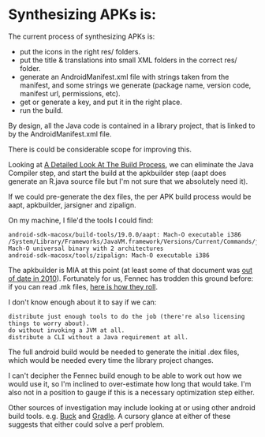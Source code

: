 # Synthesizing APKs is:
The current process of synthesizing APKs is:

* put the icons in the right res/ folders.
* put the title & translations into small XML folders in the correct res/ folder.
* generate an AndroidManifest.xml file with strings taken from the manifest, and some strings we generate (package name, version code, manifest url, permissions, etc).
* get or generate a key, and put it in the right place.
* run the build.

By design, all the Java code is contained in a library project, that is linked to by the AndroidManifest.xml file.

There is could be considerable scope for improving this.

Looking at [A Detailed Look At The Build Process](https://developer.android.com/tools/building/index.html#detailed-build), we can eliminate the Java Compiler step, and start the build at the apkbuilder step (aapt does generate an R.java source file but I'm not sure that we absolutely need it).

If we could pre-generate the dex files, the per APK build process would be aapt, apkbuilder, jarsigner and zipalign.

On my machine, I file'd the tools I could find:

    android-sdk-macosx/build-tools/19.0.0/aapt: Mach-O executable i386
    /System/Library/Frameworks/JavaVM.framework/Versions/Current/Commands/jarsigner: Mach-O universal binary with 2 architectures
    android-sdk-macosx/tools/zipalign: Mach-O executable i386


The apkbuilder is MIA at this point (at least some of that document was [out of date in 2010](https://groups.google.com/forum/#%21topic/android-developers/sls2uFYWuWE)). Fortunately for us, Fennec has trodden this ground before: if you can read .mk files, [here is how they roll](https://mxr.mozilla.org/mozilla-central/source/js/src/config/makefiles/java-build.mk#60).

I don't know enough about it to say if we can:

    distribute just enough tools to do the job (there're also licensing things to worry about).
    do without invoking a JVM at all.
    distribute a CLI without a Java requirement at all.

The full android build would be needed to generate the initial .dex files, which would be needed every time the library project changes.

I can't decipher the Fennec build enough to be able to work out how we would use it, so I'm inclined to over-estimate how long that would take. I'm also not in a position to gauge if this is a necessary optimization step either.

Other sources of investigation may include looking at or using other android build tools. e.g. [Buck](http://facebook.github.io/buck/) and [Gradle](http://tools.android.com/tech-docs/new-build-system/user-guide). A cursory glance at either of these suggests that either could solve a perf problem.